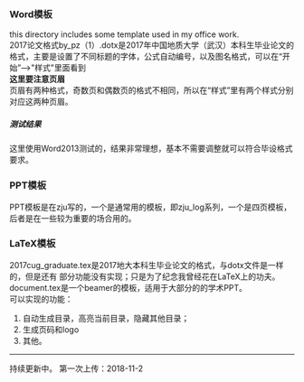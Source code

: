 ### Word模板
this directory includes some template used in my office work.  
2017论文格式by\_pz（1）.dotx是2017年中国地质大学（武汉）本科生毕业论文的格式，主要是设置了不同标题的字体，公式自动编号，以及图名格式，可以在“开始”-->"样式"里面看到  
**这里要注意页眉**  
页眉有两种格式，奇数页和偶数页的格式不相同，所以在“样式”里有两个样式分别对应这两种页眉。  
##### 测试结果
这里使用Word2013测试的，结果非常理想，基本不需要调整就可以符合毕设格式要求。
### PPT模板
PPT模板是在zju写的，一个是通常用的模板，即zju\_log系列，一个是四页模板，后者是在一些较为重要的场合用的。
### LaTeX模板
2017cug_graduate.tex是2017地大本科生毕业论文的格式，与dotx文件是一样的，但是还有
部分功能没有实现；只是为了纪念我曾经花在LaTeX上的功夫。  
document.tex是一个beamer的模板，适用于大部分的的学术PPT。  
可以实现的功能：  
1. 自动生成目录，高亮当前目录，隐藏其他目录；
2. 生成页码和logo
3. 其他。
---
持续更新中。
第一次上传：2018-11-2
